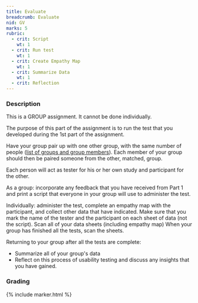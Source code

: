 ```yaml
---
title: Evaluate
breadcrumb: Evaluate
nid: GV
marks: 5
rubric:
  - crit: Script
    wt: 1
  - crit: Run test
    wt: 1
  - crit: Create Empathy Map
    wt: 1
  - crit: Summarize Data
    wt: 1
  - crit: Reflection
---
```

### Description

This is a GROUP assignment. It cannot be done individually.

The purpose of this part of the assignment is to run the test
that you developed during the 1st part of the assignment.  

Have your group pair up with one other group, with the same number
of people ([list of groups and group members](https://urcourses.uregina.ca/mod/page/view.php?id=923074)). Each member of your group should then be paired someone from the other, matched, group.

Each person will act as tester for his or her own study and participant for the other.

As a group: incorporate any feedback that you have received from Part 1 and print a script that everyone in your group will use to administer the test.

Individually: administer the test, complete an empathy map with the participant, and collect other data that have indicated. Make sure that you mark the name of the tester and the participant on each sheet of data (not the script). Scan all of your data sheets (including empathy map) When your group has finished all the tests, scan the sheets.

Returning to your group after all the tests are complete:
* Summarize all of your group's data
* Reflect on this process of usability testing and discuss any insights that you have gained.

### Grading

{% include marker.html %}
